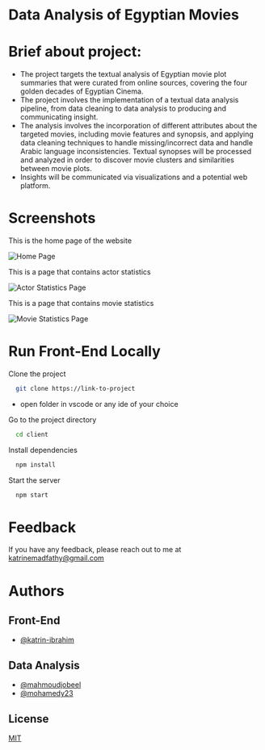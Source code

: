 # Data Analysis of Egyptian Movies


# Brief about project:
- The project targets the textual analysis of Egyptian movie plot
  summaries that were curated from online sources, covering the four golden decades
  of Egyptian Cinema.
- The project involves the implementation of a textual data analysis pipeline, from
  data cleaning to data analysis to producing and communicating insight.
- The analysis involves the incorporation of different attributes about the targeted
  movies, including movie features and synopsis, and applying data cleaning
  techniques to handle missing/incorrect data and handle Arabic language
  inconsistencies. Textual synopses will be processed and analyzed in order to
  discover movie clusters and similarities between movie plots.
- Insights will be communicated via visualizations and a potential web platform.

# Screenshots
This is the home page of the website

![Home Page](https://user-images.githubusercontent.com/85318392/175040903-93920c9e-e36d-4f33-8844-7870909b4de4.jpeg)


This is a page that contains actor statistics

![Actor Statistics Page](https://user-images.githubusercontent.com/85318392/175041015-0ad1ea1f-11f3-4d3b-be3f-fcaaa95d9d11.jpeg)


This is a page that contains movie statistics

![Movie Statistics Page](https://user-images.githubusercontent.com/85318392/175041030-1e844c07-b2cc-4f84-b8d3-8e322025a286.jpeg)




# Run Front-End Locally

Clone the project

```bash
  git clone https://link-to-project
```

- open folder in vscode or any ide of your choice 

Go to the project directory

```bash
  cd client
```

Install dependencies

```bash
  npm install
```

Start the server

```bash
  npm start
```

# Feedback

If you have any feedback, please reach out to me at katrinemadfathy@gmail.com


# Authors

## Front-End
- [@katrin-ibrahim](https://github.com/katrin-ibrahim)

## Data Analysis
- [@mahmoudjobeel](https://github.com/mahmoudjobeel1)
- [@mohamedy23](https://github.com/mohamedy23)



## License

[MIT](https://choosealicense.com/licenses/mit/)




